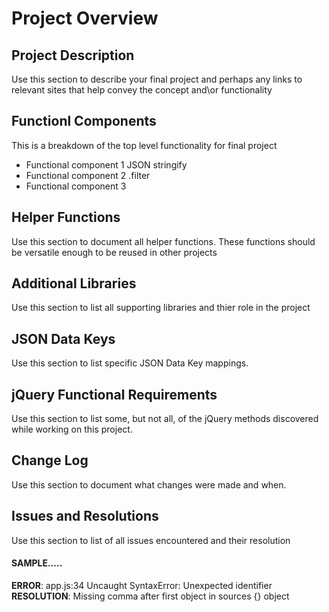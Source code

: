 # Project Overview

## Project Description

Use this section to describe your final project and perhaps any links to relevant sites that help convey the concept and\or functionality

## Functionl Components

This is a breakdown of the top level functionality for final project

* Functional component 1 JSON stringify
* Functional component 2 .filter 
* Functional component 3

## Helper Functions
Use this section to document all helper functions. These functions should be versatile enough to be reused in other projects

## Additional Libraries
 Use this section to list all supporting libraries and thier role in the project

## JSON Data Keys
 Use this section to list specific JSON Data Key mappings.  

## jQuery Functional Requirements
 Use this section to list some, but not all, of the jQuery methods discovered while working on this project.

## Change Log
 Use this section to document what changes were made and when.

## Issues and Resolutions
 Use this section to list of all issues encountered and their resolution

#### SAMPLE.....
**ERROR**: app.js:34 Uncaught SyntaxError: Unexpected identifier                                
**RESOLUTION**: Missing comma after first object in sources {} object
